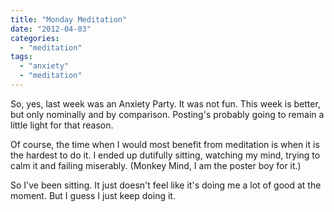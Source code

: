 ```yaml
---
title: "Monday Meditation"
date: "2012-04-03"
categories: 
  - "meditation"
tags: 
  - "anxiety"
  - "meditation"
---
```


So, yes, last week was an Anxiety Party. It was not fun. This week is better, but only nominally and by comparison. Posting's probably going to remain a little light for that reason.

Of course, the time when I would most benefit from meditation is when it is the hardest to do it. I ended up dutifully sitting, watching my mind, trying to calm it and failing miserably. (Monkey Mind, I am the poster boy for it.)

So I've been sitting. It just doesn't feel like it's doing me a lot of good at the moment. But I guess I just keep doing it.
